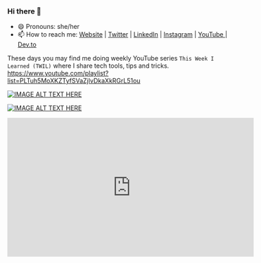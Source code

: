 ### Hi there 👋

- 😄 Pronouns: she/her
- 📫 How to reach me: <a href="https://www.rohinigaonkar.com/">Website</a> | <a href="https://twitter.com/rohini_gaonkar">Twitter</a> | <a href="https://www.linkedin.com/in/rohinigaonkar/">LinkedIn</a> | <a href="https://www.instagram.com/techwithrohini/">Instagram</a> | <a href="https://www.youtube.com/c/rohinigaonkar"> YouTube </a> |  <a href="https://dev.to/rohini_gaonkar"> Dev.to </a>

 These days you may find me doing weekly YouTube series `This Week I Learned (TWIL)` where I share tech tools, tips and tricks.
 https://www.youtube.com/playlist?list=PLTuh5MoXKZTyfSVaZjIvDkaXkRGrL51ou
 
 [![IMAGE ALT TEXT HERE](http://img.youtube.com/vi/YOUTUBE_VIDEO_ID_HERE/0.jpg)](http://www.youtube.com/watch?v=YOUTUBE_VIDEO_ID_HERE)
 
 [![IMAGE ALT TEXT HERE](https://www.canva.com/design/DAFcFgNQb0A/NFNphvMHrTgOLTUBe2-gUQ/view?utm_content=DAFcFgNQb0A&utm_campaign=designshare&utm_medium=link2&utm_source=sharebutton)](https://www.youtube.com/playlist?list=PLTuh5MoXKZTyfSVaZjIvDkaXkRGrL51ou)
 
 <iframe width="560" height="315" src="https://www.youtube.com/embed/videoseries?list=PLTuh5MoXKZTyfSVaZjIvDkaXkRGrL51ou" title="YouTube video player" frameborder="0" allow="accelerometer; autoplay; clipboard-write; encrypted-media; gyroscope; picture-in-picture; web-share" allowfullscreen></iframe>

<!--
**gaonkarr/gaonkarr** is a ✨ _special_ ✨ repository because its `README.md` (this file) appears on your GitHub profile.

Here are some ideas to get you started:

- 🔭 I’m currently working on ...
- 🌱 I’m currently learning ...
- 👯 I’m looking to collaborate on ...
- 🤔 I’m looking for help with ...
- 💬 Ask me about ...
- 📫 How to reach me: ...
- 😄 Pronouns: ...
- ⚡ Fun fact: ...
-->
